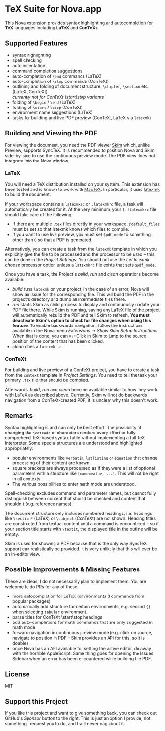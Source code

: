 # TeX Suite for Nova.app

This [Nova](https://nova.app) extension provides syntax highlighting and autocompletion for **TeX** languages including **LaTeX** and **ConTeXt**.

## Supported Features

- syntax highlighting
- spell checking
- auto indentation
- command completion suggestions
- auto-completion of `\end` commands (LaTeX)
- auto-completion of `\stop` commands (ConTeXt)
- outlining and folding of document structure: `\chapter`, `\section` etc (LaTeX, ConTeXt)  
  *currently not for ConTeXt \start\stop variants*
- folding of `\begin` / `\end` (LaTeX)
- folding of `\start` / `\stop` (ConTeXt)
- environment name suggestions (LaTeX)
- tasks for building and live PDF preview (ConTeXt, LaTeX via `latexmk`)

## Building and Viewing the PDF

For viewing the document, you need the PDF viewer [Skim](https://skim-app.sourceforge.io) which, unlike Preview, supports SyncTeX.
It is recommended to position Nova and Skim side-by-side to use the continuous preview mode.
The PDF view does not integrate into the Nova window.

### LaTeX

You will need a TeX distribution installed on your system.
This extension has been tested and is known to work with [MacTeX](https://www.tug.org/mactex/).
In particular, it uses [latexmk](http://personal.psu.edu/~jcc8/software/latexmk/) to build the document.

If your workspace contains a `latexmkrc` or `.latexmkrc` file, a task will automatically be created for it.
At the very minimum, your `[.]latexmkrc` file should take care of the following:

- If there are multiple `.tex` files directly in your workspace, `@default_files` must be set so that latexmk knows which files to compile.
- If you want to use live preview, you must set `$pdf_mode` to something other than `0` so that a PDF is generated.

Alternatively, you can create a task from the `latexmk` template in which you explicitly give the file to be processed and the processor to be used – this can be done in the *Project Settings*.
You should not use the *Let latexmk choose* processor option unless a `latexmkrc` file exists that sets `$pdf_mode`.

Once you have a task, the Project's *build*, *run* and *clean* operations become available:

- *build* runs `latexmk` on your project; in the case of an error, Nova will show an issue for the corresponding file.
  This will build the PDF in the project's directory and dump all intermediate files there.
- *run* starts Skim as child process to display and continuously update your PDF file there.
  While Skim is running, saving any LaTeX file of the project will automatically rebuild the PDF and tell Skim to refresh.
  **You must deactivate Skim's option to check for file changes when using this feature**.
  To enable backwards navigation, follow the instructions available in the Nova menu *Extensions -> Show Skim Setup Instructions*.
  When that is done, you can `⌘⇧`+Click in Skim to jump to the source position of the content that has been clicked.
- *clean* does a `latexmk -c`.

### ConTeXt

For building and live preview of a ConTeXt project, you have to create a task from the `context` template in *Project Settings*.
You need to tell the task your primary `.tex` file that should be compiled.

Afterwards, *build*, *run* and *clean* become available similar to how they work with LaTeX as described above.
Currently, Skim will not do backwards navigation from a ConTeXt-created PDF, it is unclear why this doesn't work.

## Remarks

Syntax highlighting is and can only be best effort.
The possibility of changing the `\catcode` of characters renders every effort to fully comprehend TeX-based syntax futile without implementing a full TeX interpreter.
Some special structures are understood and highlighted appropriately:

 * popular environments like `verbatim`, `lstlisting` or `equation` that change processing of their content are known.
 * square brackets are always processed as if they were a list of optional parameters with a structure like `[name=value, ...]`.
   This will not be right in all contexts.
 * The various possibilities to enter math mode are understood.

Spell-checking excludes command and parameter names, but cannot fully distinguish between content that should be checked and content that shouldn't (e.g. reference names).

The document structure only includes numbered headings, i.e. headings like `\section*` (LaTeX) or `\subject` (ConTeXt) are not shown.
Heading titles are constructed from textual content until a command is encountered – so if your section title starts with `\textit`, the displayed title in the outline will be empty.

Skim is used for showing a PDF because that is the only way SyncTeX support can realistically be provided.
It is very unlikely that this will ever be an in-editor view.

## Possible Improvements & Missing Features

These are ideas, I do not necessarily plan to implement them.
You are welcome to do PRs for any of these.

- more autocompletion for LaTeX (environments & commands from popular packages)
- automatically add structure for certain environments, e.g. second `{}` when selecting `tabular` environment.
- parse titles for ConTeXt \start\stop headings
- add auto-completions for math commands that are only suggested in math mode
- forward navigation in continuous preview mode (e.g. click on source, navigate to position in PDF – Skim provides an API for this, so it is doable)
- once Nova has an API available for setting the active editor, do away with the horrible AppleScript.
  Same thing goes for opening the Issues Sidebar when an error has been encountered while building the PDF.

## License

MIT

## Support this Project

If you like this project and want to give something back, you can check out GitHub's *Sponsor* button to the right.
This is just an option I provide, not something I request you to do, and I will never nag about it.